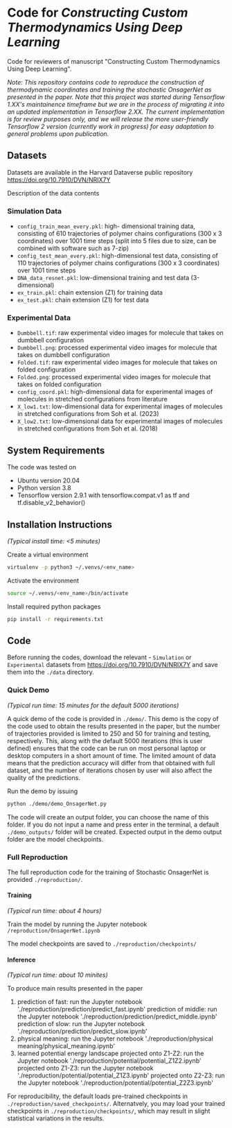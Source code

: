 # Code for *Constructing Custom Thermodynamics Using Deep Learning*

Code for reviewers of manuscript "Constructing Custom Thermodynamics Using Deep Learning".

*Note: This repository contains code to reproduce the construction of thermodynamic coordinates and training the stochastic OnsagerNet as presented in the paper. Note that this project was started during Tensorflow 1.XX's maintainence timeframe but we are in the process of migrating it into an updated implementation in Tensorflow 2.XX. The current implementation is for review purposes only, and we will release the more user-friendly Tensorflow 2 version (currently work in progress) for easy adaptation to general problems upon publication.*

## Datasets

Datasets are available in the Harvard Dataverse public repository
https://doi.org/10.7910/DVN/NRIX7Y

Description of the data contents
### Simulation Data
- `config_train_mean_every.pkl`: high- dimensional training data, consisting of 610 trajectories of polymer chains configurations (300 x 3 coordinates) over 1001 time steps (split into 5 files due to size, can be combined with software such as 7-zip)
- `config_test_mean_every.pkl`: high-dimensional test data, consisting of 110 trajectories of polymer chains configurations (300 x 3 coordinates) over 1001 time steps
- `DNA_data_resnet.pkl`: low-dimensional training and test data (3-dimensional)
- `ex_train.pkl`: chain extension (Z1) for training data
- `ex_test.pkl`: chain extension (Z1) for test data

### Experimental Data
- `Dumbbell.tif`: raw experimental video images for molecule that takes on dumbbell configuration
- `Dumbbell.png`: processed experimental video images for molecule that takes on dumbbell configuration
- `Folded.tif`: raw experimental video images for molecule that takes on folded configuration
- `Folded.png`: processed experimental video images for molecule that takes on folded configuration
- `config_coord.pkl`: high-dimensional data for experimental images of molecules in stretched configurations from literature
- `X_low1.txt`: low-dimensional data for experimental images of molecules in stretched configurations from Soh et al. (2023)
- `X_low2.txt`: low-dimensional data for experimental images of molecules in stretched configurations from Soh et al. (2018)


## System Requirements

The code was tested on
- Ubuntu version 20.04
- Python version 3.8
- Tensorflow version 2.9.1 with tensorflow.compat.v1 as tf and tf.disable_v2_behavior()

## Installation Instructions

*(Typical install time: <5 minutes)*

Create a virtual environment
```bash
virtualenv -p python3 ~/.venvs/<env_name>
```

Activate the environment
```bash
source ~/.venvs/<env_name>/bin/activate
```

Install required python packages
```bash
pip install -r requirements.txt
```

## Code
Before running the codes, download the relevant - `Simulation` or `Experimental` datasets from https://doi.org/10.7910/DVN/NRIX7Y and save them into the `./data` directory.

### Quick Demo

*(Typical run time: 15 minutes for the default 5000 iterations)*

A quick demo of the code is provided in `./demo/`.
This demo is the copy of the code used to obtain the results presented in the paper, but the number of trajectories provided is limited to 250 and 50 for training and testing, respectively. This, along with the default 5000 iterations (this is user defined) ensures that the code can be run on most personal laptop or desktop computers in a short amount of time. The limited amount of data means that the prediction accuracy will differ from that obtained with full dataset, and the number of iterations chosen by user will also affect the quality of the predictions.

Run the demo by issuing
```bash
python ./demo/demo_OnsagerNet.py
```
The code will create an output folder, you can choose the name of this folder. If you do not input a name and press enter in the terminal, a default `./demo_outputs/` folder will be created.
Expected output in the demo output folder are the model checkpoints.

### Full Reproduction

The full reproduction code for the training of Stochastic OnsagerNet is provided `./reproduction/`.

#### Training

*(Typical run time: about 4 hours)*

Train the model by running the Jupyter notebook `/reproduction/OnsagerNet.ipynb`

The model checkpoints are saved to `./reproduction/checkpoints/`

#### Inference

*(Typical run time: about 10 minites)*

To produce main results presented in the paper
 1. prediction of fast: run the Jupyter notebook './reproduction/prediction/predict_fast.ipynb'
    prediction of middle: run the Jupyter notebook './reproduction/prediction/predict_middle.ipynb'
    prediction of slow: run the Jupyter notebook './reproduction/prediction/predict_slow.ipynb'
2. physical meaning: run the Jupyter notebook './reproduction/physical meaning/physical_meaning.ipynb'
3. learned potential energy landscape
   projected onto Z1-Z2: run the Jupyter notebook './reproduction/potential/potential_Z1Z2.ipynb'
   projected onto Z1-Z3: run the Jupyter notebook './reproduction/potential/potential_Z1Z3.ipynb'
   projected onto Z2-Z3: run the Jupyter notebook './reproduction/potential/potential_Z2Z3.ipynb'

For reproducibility, the default loads pre-trained checkpoints in `./reproduction/saved_checkpoints/`. Alternatvely, you may load your trained checkpoints in `./reproduction/checkpoints/`, which may result in slight statistical variations in the results.
